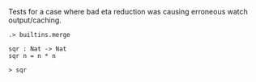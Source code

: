 
Tests for a case where bad eta reduction was causing erroneous watch
output/caching.

```ucm:hide
.> builtins.merge
```

```unison
sqr : Nat -> Nat
sqr n = n * n

> sqr
```
